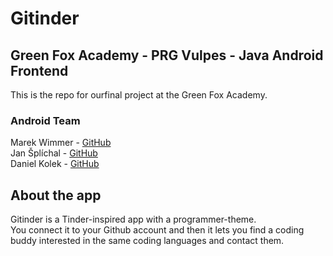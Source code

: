 # Gitinder
## Green Fox Academy - PRG Vulpes - Java Android Frontend
This is the repo for ourfinal project at the Green Fox Academy.  
### Android Team
Marek Wimmer - [GitHub](https://github.com/WimmermM)  
Jan Šplíchal - [GitHub](https://github.com/Splichus)  
Daniel Kolek - [GitHub](https://github.com/kolekd)    
## About the app
Gitinder is a Tinder-inspired app with a programmer-theme.  
You connect it to your Github account and then it lets you find a coding buddy interested in the same coding languages and contact them.
